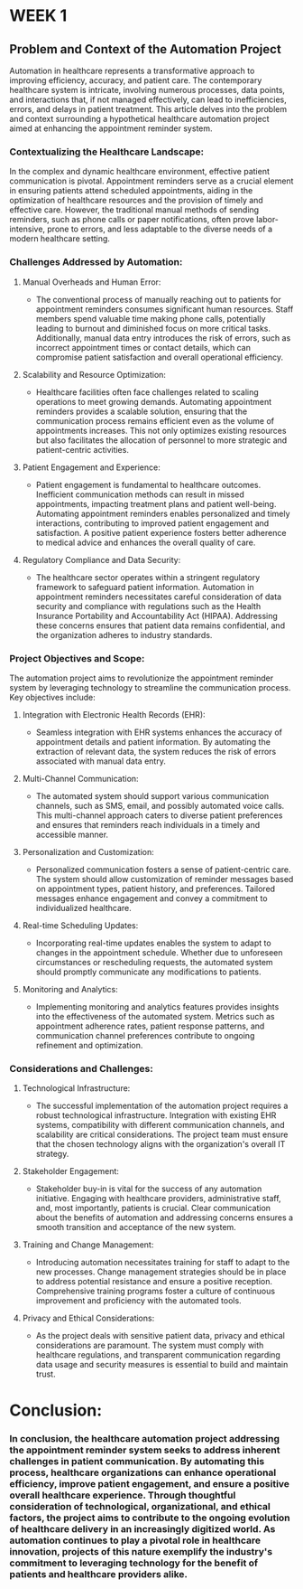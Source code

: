 # WEEK 1

## Problem and Context of the Automation Project
Automation in healthcare represents a transformative approach to improving efficiency, accuracy, and patient care. The contemporary healthcare system is intricate, involving numerous processes, data points, and interactions that, if not managed effectively, can lead to inefficiencies, errors, and delays in patient treatment. This article delves into the problem and context surrounding a hypothetical healthcare automation project aimed at enhancing the appointment reminder system.

### Contextualizing the Healthcare Landscape:
In the complex and dynamic healthcare environment, effective patient communication is pivotal. Appointment reminders serve as a crucial element in ensuring patients attend scheduled appointments, aiding in the optimization of healthcare resources and the provision of timely and effective care. However, the traditional manual methods of sending reminders, such as phone calls or paper notifications, often prove labor-intensive, prone to errors, and less adaptable to the diverse needs of a modern healthcare setting.

### Challenges Addressed by Automation:
1. Manual Overheads and Human Error:
   - The conventional process of manually reaching out to patients for appointment reminders consumes significant human resources. Staff members spend valuable time making phone calls, potentially leading to burnout and diminished focus on more critical tasks. Additionally, manual data entry introduces the risk of errors, such as incorrect appointment times or contact details, which can compromise patient satisfaction and overall operational efficiency.

2. Scalability and Resource Optimization:
   - Healthcare facilities often face challenges related to scaling operations to meet growing demands. Automating appointment reminders provides a scalable solution, ensuring that the communication process remains efficient even as the volume of appointments increases. This not only optimizes existing resources but also facilitates the allocation of personnel to more strategic and patient-centric activities.

3. Patient Engagement and Experience:
   - Patient engagement is fundamental to healthcare outcomes. Inefficient communication methods can result in missed appointments, impacting treatment plans and patient well-being. Automating appointment reminders enables personalized and timely interactions, contributing to improved patient engagement and satisfaction. A positive patient experience fosters better adherence to medical advice and enhances the overall quality of care.

4. Regulatory Compliance and Data Security:
   - The healthcare sector operates within a stringent regulatory framework to safeguard patient information. Automation in appointment reminders necessitates careful consideration of data security and compliance with regulations such as the Health Insurance Portability and Accountability Act (HIPAA). Addressing these concerns ensures that patient data remains confidential, and the organization adheres to industry standards.

### Project Objectives and Scope:
The automation project aims to revolutionize the appointment reminder system by leveraging technology to streamline the communication process. Key objectives include:

1. Integration with Electronic Health Records (EHR):
   - Seamless integration with EHR systems enhances the accuracy of appointment details and patient information. By automating the extraction of relevant data, the system reduces the risk of errors associated with manual data entry.

2. Multi-Channel Communication:
   - The automated system should support various communication channels, such as SMS, email, and possibly automated voice calls. This multi-channel approach caters to diverse patient preferences and ensures that reminders reach individuals in a timely and accessible manner.

3. Personalization and Customization:
   - Personalized communication fosters a sense of patient-centric care. The system should allow customization of reminder messages based on appointment types, patient history, and preferences. Tailored messages enhance engagement and convey a commitment to individualized healthcare.

4. Real-time Scheduling Updates:
   - Incorporating real-time updates enables the system to adapt to changes in the appointment schedule. Whether due to unforeseen circumstances or rescheduling requests, the automated system should promptly communicate any modifications to patients.

5. Monitoring and Analytics:
   - Implementing monitoring and analytics features provides insights into the effectiveness of the automated system. Metrics such as appointment adherence rates, patient response patterns, and communication channel preferences contribute to ongoing refinement and optimization.

### Considerations and Challenges:
1. Technological Infrastructure:
   - The successful implementation of the automation project requires a robust technological infrastructure. Integration with existing EHR systems, compatibility with different communication channels, and scalability are critical considerations. The project team must ensure that the chosen technology aligns with the organization's overall IT strategy.

2. Stakeholder Engagement:
   - Stakeholder buy-in is vital for the success of any automation initiative. Engaging with healthcare providers, administrative staff, and, most importantly, patients is crucial. Clear communication about the benefits of automation and addressing concerns ensures a smooth transition and acceptance of the new system.

3. Training and Change Management:
   - Introducing automation necessitates training for staff to adapt to the new processes. Change management strategies should be in place to address potential resistance and ensure a positive reception. Comprehensive training programs foster a culture of continuous improvement and proficiency with the automated tools.

4. Privacy and Ethical Considerations:
   - As the project deals with sensitive patient data, privacy and ethical considerations are paramount. The system must comply with healthcare regulations, and transparent communication regarding data usage and security measures is essential to build and maintain trust.

# Conclusion:
### In conclusion, the healthcare automation project addressing the appointment reminder system seeks to address inherent challenges in patient communication. By automating this process, healthcare organizations can enhance operational efficiency, improve patient engagement, and ensure a positive overall healthcare experience. Through thoughtful consideration of technological, organizational, and ethical factors, the project aims to contribute to the ongoing evolution of healthcare delivery in an increasingly digitized world. As automation continues to play a pivotal role in healthcare innovation, projects of this nature exemplify the industry's commitment to leveraging technology for the benefit of patients and healthcare providers alike.
